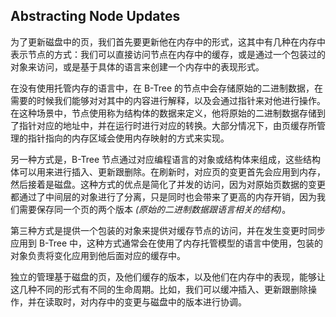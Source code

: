 ## Abstracting Node Updates

为了更新磁盘中的页，我们首先要更新他在内存中的形式，这其中有几种在内存中表示节点的方式：我们可以直接访问节点在内存中的缓存，或是通过一个包装过的对象来访问，或是基于具体的语言来创建一个内存中的表现形式。

在没有使用托管内存的语言中，在 B-Tree 的节点中会存储原始的二进制数据，在需要的时候我们能够对对其中的内容进行解释，以及会通过指针来对他进行操作。在这种场景中，节点使用称为结构体的数据来定义，他将原始的二进制数据存储到了指针对应的地址中，并在运行时进行对应的转换。大部分情况下，由页缓存所管理的指针指向的内存区域会使用内存映射的方式来实现。

另一种方式是，B-Tree 节点通过对应编程语言的对象或结构体来组成，这些结构体可以用来进行插入、更新跟删除。在刷新时，对应页的变更首先会应用到内存，然后接着是磁盘。这种方式的优点是简化了并发的访问，因为对原始页数据的变更都通过了中间层的对象进行了分离，只是同时也会带来了更高的内存开销，因为我们需要保存同一个页的两个版本 *(原始的二进制数据跟语言相关的结构)*。

第三种方式是提供一个包装的对象来提供对缓存节点的访问，并在发生变更时同步应用到 B-Tree 中，这种方式通常会在使用了内存托管模型的语言中使用，包装的对象负责将变化应用到他后面对应的缓存中。

独立的管理基于磁盘的页，及他们缓存的版本，以及他们在内存中的表现，能够让这几种不同的形式有不同的生命周期。比如，我们可以缓冲插入、更新跟删除操作，并在读取时，对内存中的变更与磁盘中的版本进行协调。





























